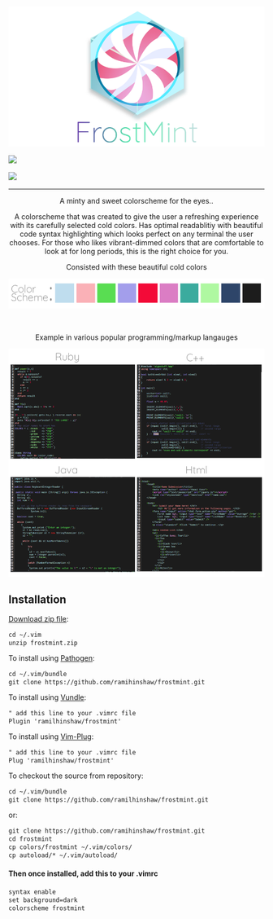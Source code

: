 <p align="center"><img src="https://raw.githubusercontent.com/RamilHinshaw/frostmint/master/assets/Frostmint%20github%20banner.png"/></p>

<p align="center">
  

  
  <a href="https://github.com/arcticicestudio/nord/blob/develop/LICENSE.md"><img src="https://img.shields.io/badge/License-MIT-5E81AC.svg?style=flat-square"/></a>
  
  <a href="https://creativecommons.org/licenses/by-sa/4.0"><img src="https://img.shields.io/badge/License-CC_BY--SA_4.0-5E81AC.svg?style=flat-square"/></a>
</p>

---

<p align="center">A minty and sweet colorscheme for the eyes..</p>

<p align="center">A colorscheme that was created to give the user a refreshing experience with its carefully selected cold colors. Has optimal readablitiy with beautiful code syntax highlighting which looks perfect on any terminal the user chooses. For those who likes vibrant-dimmed colors that are comfortable to look at for long periods, this is the right choice for you. </p>

<p align="center">Consisted with these beautiful cold colors</p>

<p align="center"><img src="https://raw.githubusercontent.com/RamilHinshaw/frostmint/master/assets/frostmint%20colors.png"/></p>

<br>
<p align="center">Example in various popular programming/markup langauges</p>

<p align="center"><img src="https://raw.githubusercontent.com/RamilHinshaw/frostmint/master/assets/frostmint%20example.png"/></p>


## Installation

[Download zip file](https://codeload.github.com/RamilHinshaw/frostmint/zip/master):

    cd ~/.vim
    unzip frostmint.zip

To install using [Pathogen](https://github.com/tpope/vim-pathogen):

    cd ~/.vim/bundle
    git clone https://github.com/ramihinshaw/frostmint.git

To install using [Vundle](https://github.com/gmarik/vundle):

    " add this line to your .vimrc file
    Plugin 'ramilhinshaw/frostmint'

To install using [Vim-Plug](https://github.com/junegunn/vim-plug):

    " add this line to your .vimrc file
    Plug 'ramilhinshaw/frostmint'

To checkout the source from repository:

    cd ~/.vim/bundle
    git clone https://github.com/ramilhinshaw/frostmint.git

or:

    git clone https://github.com/ramihinshaw/frostmint.git
    cd frostmint
    cp colors/frostmint ~/.vim/colors/
    cp autoload/* ~/.vim/autoload/
    
#### Then once installed, add this to your .vimrc

    syntax enable
    set background=dark
    colorscheme frostmint
    
   
